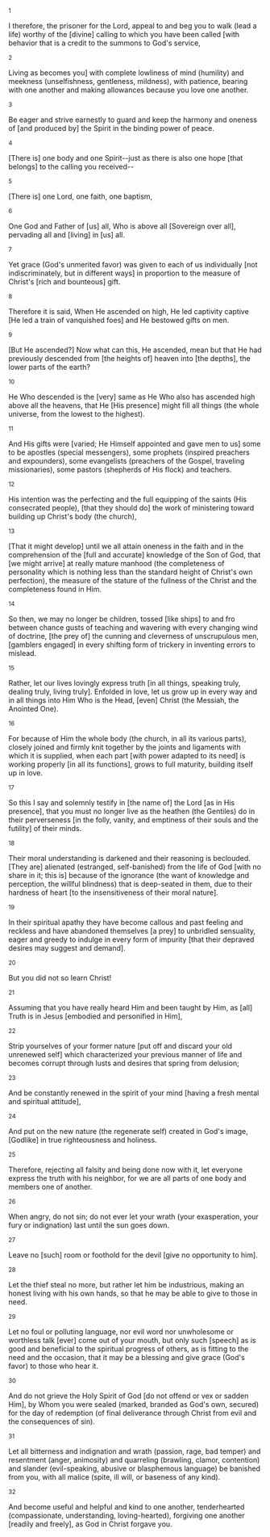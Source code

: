 <sup>1</sup> 

I therefore, the prisoner for the Lord, appeal to and beg you to walk (lead a life) worthy of the [divine] calling to which you have been called [with behavior that is a credit to the summons to God's service, 

<sup>2</sup> 

Living as becomes you] with complete lowliness of mind (humility) and meekness (unselfishness, gentleness, mildness), with patience, bearing with one another and making allowances because you love one another. 

<sup>3</sup> 

Be eager and strive earnestly to guard and keep the harmony and oneness of [and produced by] the Spirit in the binding power of peace. 

<sup>4</sup> 

[There is] one body and one Spirit--just as there is also one hope [that belongs] to the calling you received-- 

<sup>5</sup> 

[There is] one Lord, one faith, one baptism, 

<sup>6</sup> 

One God and Father of [us] all, Who is above all [Sovereign over all], pervading all and [living] in [us] all. 

<sup>7</sup> 

Yet grace (God's unmerited favor) was given to each of us individually [not indiscriminately, but in different ways] in proportion to the measure of Christ's [rich and bounteous] gift. 

<sup>8</sup> 

Therefore it is said, When He ascended on high, He led captivity captive [He led a train of vanquished foes] and He bestowed gifts on men. 

<sup>9</sup> 

[But He ascended?] Now what can this, He ascended, mean but that He had previously descended from [the heights of] heaven into [the depths], the lower parts of the earth? 

<sup>10</sup> 

He Who descended is the [very] same as He Who also has ascended high above all the heavens, that He [His presence] might fill all things (the whole universe, from the lowest to the highest). 

<sup>11</sup> 

And His gifts were [varied; He Himself appointed and gave men to us] some to be apostles (special messengers), some prophets (inspired preachers and expounders), some evangelists (preachers of the Gospel, traveling missionaries), some pastors (shepherds of His flock) and teachers. 

<sup>12</sup> 

His intention was the perfecting and the full equipping of the saints (His consecrated people), [that they should do] the work of ministering toward building up Christ's body (the church), 

<sup>13</sup> 

[That it might develop] until we all attain oneness in the faith and in the comprehension of the [full and accurate] knowledge of the Son of God, that [we might arrive] at really mature manhood (the completeness of personality which is nothing less than the standard height of Christ's own perfection), the measure of the stature of the fullness of the Christ and the completeness found in Him. 

<sup>14</sup> 

So then, we may no longer be children, tossed [like ships] to and fro between chance gusts of teaching and wavering with every changing wind of doctrine, [the prey of] the cunning and cleverness of unscrupulous men, [gamblers engaged] in every shifting form of trickery in inventing errors to mislead. 

<sup>15</sup> 

Rather, let our lives lovingly express truth [in all things, speaking truly, dealing truly, living truly]. Enfolded in love, let us grow up in every way and in all things into Him Who is the Head, [even] Christ (the Messiah, the Anointed One). 

<sup>16</sup> 

For because of Him the whole body (the church, in all its various parts), closely joined and firmly knit together by the joints and ligaments with which it is supplied, when each part [with power adapted to its need] is working properly [in all its functions], grows to full maturity, building itself up in love. 

<sup>17</sup> 

So this I say and solemnly testify in [the name of] the Lord [as in His presence], that you must no longer live as the heathen (the Gentiles) do in their perverseness [in the folly, vanity, and emptiness of their souls and the futility] of their minds. 

<sup>18</sup> 

Their moral understanding is darkened and their reasoning is beclouded. [They are] alienated (estranged, self-banished) from the life of God [with no share in it; this is] because of the ignorance (the want of knowledge and perception, the willful blindness) that is deep-seated in them, due to their hardness of heart [to the insensitiveness of their moral nature]. 

<sup>19</sup> 

In their spiritual apathy they have become callous and past feeling and reckless and have abandoned themselves [a prey] to unbridled sensuality, eager and greedy to indulge in every form of impurity [that their depraved desires may suggest and demand]. 

<sup>20</sup> 

But you did not so learn Christ! 

<sup>21</sup> 

Assuming that you have really heard Him and been taught by Him, as [all] Truth is in Jesus [embodied and personified in Him], 

<sup>22</sup> 

Strip yourselves of your former nature [put off and discard your old unrenewed self] which characterized your previous manner of life and becomes corrupt through lusts and desires that spring from delusion; 

<sup>23</sup> 

And be constantly renewed in the spirit of your mind [having a fresh mental and spiritual attitude], 

<sup>24</sup> 

And put on the new nature (the regenerate self) created in God's image, [Godlike] in true righteousness and holiness. 

<sup>25</sup> 

Therefore, rejecting all falsity and being done now with it, let everyone express the truth with his neighbor, for we are all parts of one body and members one of another. 

<sup>26</sup> 

When angry, do not sin; do not ever let your wrath (your exasperation, your fury or indignation) last until the sun goes down. 

<sup>27</sup> 

Leave no [such] room or foothold for the devil [give no opportunity to him]. 

<sup>28</sup> 

Let the thief steal no more, but rather let him be industrious, making an honest living with his own hands, so that he may be able to give to those in need. 

<sup>29</sup> 

Let no foul or polluting language, nor evil word nor unwholesome or worthless talk [ever] come out of your mouth, but only such [speech] as is good and beneficial to the spiritual progress of others, as is fitting to the need and the occasion, that it may be a blessing and give grace (God's favor) to those who hear it. 

<sup>30</sup> 

And do not grieve the Holy Spirit of God [do not offend or vex or sadden Him], by Whom you were sealed (marked, branded as God's own, secured) for the day of redemption (of final deliverance through Christ from evil and the consequences of sin). 

<sup>31</sup> 

Let all bitterness and indignation and wrath (passion, rage, bad temper) and resentment (anger, animosity) and quarreling (brawling, clamor, contention) and slander (evil-speaking, abusive or blasphemous language) be banished from you, with all malice (spite, ill will, or baseness of any kind). 

<sup>32</sup> 

And become useful and helpful and kind to one another, tenderhearted (compassionate, understanding, loving-hearted), forgiving one another [readily and freely], as God in Christ forgave you.